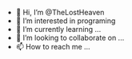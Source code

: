 - 👋 Hi, I’m @TheLostHeaven
- 👀 I’m interested in programing
- 🌱 I’m currently learning ... 
- 💞️ I’m looking to collaborate on ...
- 📫 How to reach me ...

<!---
TheLostHeaven/TheLostHeaven is a ✨ special ✨ repository because its `README.md` (this file) appears on your GitHub profile.
You can click the Preview link to take a look at your changes.
--->
